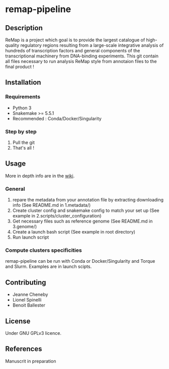 # remap-pipeline

## Description
ReMap is a project which goal is to provide the largest catalogue of high-quality regulatory regions resulting from a large-scale integrative analysis of hundreds of transcription factors and general components of the transcriptional machinery from DNA-binding experiments.
This git contain all files necessary to run analysis ReMap style from annotaion files to the final product !


## Installation
### Requirements
 - Python 3
 - Snakemake >= 5.5.1
 - Recommended : Conda/Docker/Singularity
### Step by step
 1. Pull the git
 2. That's all !
 
## Usage
More in depth info are in the [wiki](https://github.com/remap-cisreg/remap-pipeline/wiki).

### General

 1. repare the metadata from your annotation file by extracting downloading info (See README.md in 1.metadata/)
 2. Create cluster config and snakemake config to match your set up (See example in 2.scripts/cluster_configuration)
 3. Get necessary files such as reference genome (See README.md in 3.genome/)
 4. Create a launch bash script (See example in root directory)
 5. Run launch script
 
### Compute clusters specificities
remap-pipeline can be run with Conda or Docker/Singularity and Torque and Slurm.
Examples are in launch scipts.

## Contributing

- Jeanne Cheneby
- Lionel Spinelli
- Benoit Ballester

## License
Under GNU GPLv3 licence.

## References
Manuscrit in preparation
